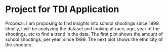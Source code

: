 # Project for TDI Application

Proposal: I am proposing to find insights into school shootings since 1999. Ideally, I will be analyzing the dataset and looking at race, age, year of the shootings, etc to find a trend in the data.
The first plot shows the amount of school shootings, per year, since 1999. The next plot shows the ethnicity of the shooters.
